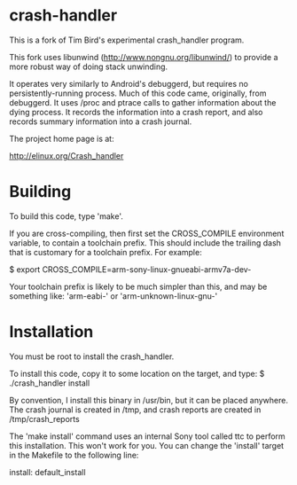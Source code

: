 # crash-handler

This is a fork of Tim Bird's experimental crash_handler program.

This fork uses libunwind (http://www.nongnu.org/libunwind/) to provide a more
robust way of doing stack unwinding.

It operates very similarly to Android's debuggerd, but requires
no persistently-running process.  Much of this code came, originally,
from debuggerd.  It uses /proc and ptrace calls to gather information
about the dying process.  It records the information into a crash
report, and also records summary information into a crash journal.

The project home page is at:

http://elinux.org/Crash_handler

Building
========

To build this code, type 'make'.

If you are cross-compiling, then first set the CROSS_COMPILE environment
variable, to contain a toolchain prefix.  This should include the
trailing dash that is customary for a toolchain prefix.  For example:

 $ export CROSS_COMPILE=arm-sony-linux-gnueabi-armv7a-dev-

Your toolchain prefix is likely to be much simpler than this, and may
be something like: 'arm-eabi-' or  'arm-unknown-linux-gnu-'

Installation
============

You must be root to install the crash_handler.

To install this code, copy it to some location on the target,
and type:
 $ ./crash_handler install

By convention, I install this binary in /usr/bin, but it can be placed
anywhere.  The crash journal is created in /tmp, and crash reports are
created in /tmp/crash_reports

The 'make install' command uses an internal Sony tool called ttc to
perform this installation.  This won't work for you.  You can change the
'install' target in the Makefile to the following line:

 install: default_install

